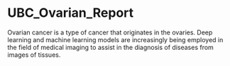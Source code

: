 # UBC_Ovarian_Report
Ovarian cancer is a type of cancer that originates in the ovaries. Deep learning and machine learning models are increasingly being employed in the field of medical imaging to assist in the diagnosis of diseases from images of tissues.
